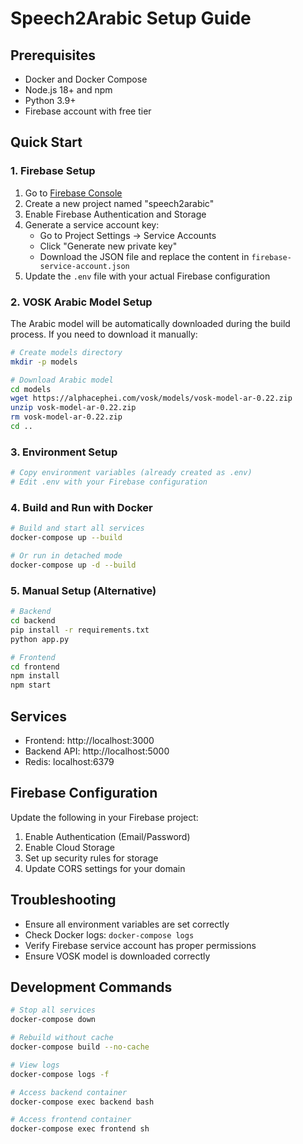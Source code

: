# Speech2Arabic Setup Guide

## Prerequisites
- Docker and Docker Compose
- Node.js 18+ and npm
- Python 3.9+
- Firebase account with free tier

## Quick Start

### 1. Firebase Setup
1. Go to [Firebase Console](https://console.firebase.google.com/)
2. Create a new project named "speech2arabic"
3. Enable Firebase Authentication and Storage
4. Generate a service account key:
   - Go to Project Settings → Service Accounts
   - Click "Generate new private key"
   - Download the JSON file and replace the content in `firebase-service-account.json`
5. Update the `.env` file with your actual Firebase configuration

### 2. VOSK Arabic Model Setup
The Arabic model will be automatically downloaded during the build process. If you need to download it manually:

```bash
# Create models directory
mkdir -p models

# Download Arabic model
cd models
wget https://alphacephei.com/vosk/models/vosk-model-ar-0.22.zip
unzip vosk-model-ar-0.22.zip
rm vosk-model-ar-0.22.zip
cd ..
```

### 3. Environment Setup
```bash
# Copy environment variables (already created as .env)
# Edit .env with your Firebase configuration
```

### 4. Build and Run with Docker
```bash
# Build and start all services
docker-compose up --build

# Or run in detached mode
docker-compose up -d --build
```

### 5. Manual Setup (Alternative)
```bash
# Backend
cd backend
pip install -r requirements.txt
python app.py

# Frontend
cd frontend
npm install
npm start
```

## Services
- Frontend: http://localhost:3000
- Backend API: http://localhost:5000
- Redis: localhost:6379

## Firebase Configuration
Update the following in your Firebase project:
1. Enable Authentication (Email/Password)
2. Enable Cloud Storage
3. Set up security rules for storage
4. Update CORS settings for your domain

## Troubleshooting
- Ensure all environment variables are set correctly
- Check Docker logs: `docker-compose logs`
- Verify Firebase service account has proper permissions
- Ensure VOSK model is downloaded correctly

## Development Commands
```bash
# Stop all services
docker-compose down

# Rebuild without cache
docker-compose build --no-cache

# View logs
docker-compose logs -f

# Access backend container
docker-compose exec backend bash

# Access frontend container
docker-compose exec frontend sh
